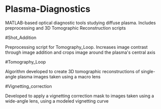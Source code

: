 # Plasma-Diagnostics
MATLAB-based optical diagnostic tools studying diffuse plasma. Includes preprocessing and 3D Tomographic Reconstruction scripts

#Shot_Addition

Preprocessing script for Tomography_Loop.
 Increases image contrast through image addition and crops image around the plasma's central axis

#Tomography_Loop

Algorithm developed to create 3D tomographic reconstructions of single-angle plasma images taken using a macro lens

#Vignetting_correction

Developed to apply a vignetting correction mask to images taken using a wide-angle lens, using a modeled vignetting curve
